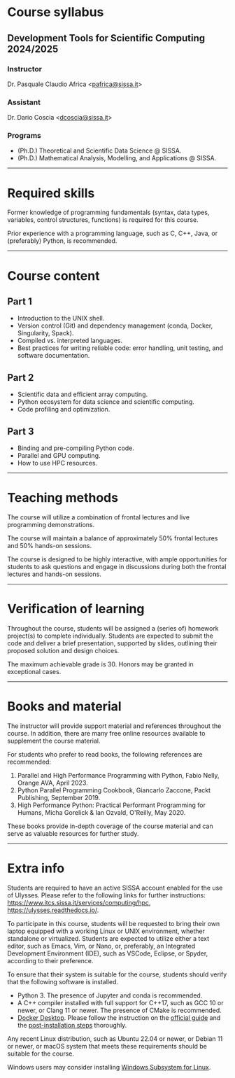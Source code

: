 # Course syllabus
## Development Tools for Scientific Computing 2024/2025

### Instructor
Dr. Pasquale Claudio Africa <<pafrica@sissa.it>>

### Assistant
Dr. Dario Coscia <<dcoscia@sissa.it>>

### Programs
- (Ph.D.) Theoretical and Scientific Data Science @ SISSA.
- (Ph.D.) Mathematical Analysis, Modelling, and Applications @ SISSA.

---

# Required skills

Former knowledge of programming fundamentals (syntax, data types, variables, control structures, functions) is required for this course.

Prior experience with a programming language, such as C, C++, Java, or (preferably) Python, is recommended.

---

# Course content

## Part 1
- Introduction to the UNIX shell.
- Version control (Git) and dependency management (conda, Docker, Singularity, Spack).
- Compiled vs. interpreted languages.
- Best practices for writing reliable code: error handling, unit testing, and software documentation.

## Part 2
- Scientific data and efficient array computing.
- Python ecosystem for data science and scientific computing.
- Code profiling and optimization.

## Part 3
- Binding and pre-compiling Python code.
- Parallel and GPU computing. 
- How to use HPC resources.

---

# Teaching methods

The course will utilize a combination of frontal lectures and live programming demonstrations.

The course will maintain a balance of approximately 50% frontal lectures and 50% hands-on sessions.

The course is designed to be highly interactive, with ample opportunities for students to ask questions and engage in discussions during both the frontal lectures and hands-on sessions.

---

# Verification of learning

Throughout the course, students will be assigned a (series of) homework project(s) to complete individually. Students are expected to submit the code and deliver a brief presentation, supported by slides, outlining their proposed solution and design choices.

The maximum achievable grade is 30. Honors may be granted in exceptional cases.

---

# Books and material

The instructor will provide support material and references throughout the course. In addition, there are many free online resources available to supplement the course material.

For students who prefer to read books, the following references are recommended:

1. Parallel and High Performance Programming with Python, Fabio Nelly, Orange AVA, April 2023.
2. Python Parallel Programming Cookbook, Giancarlo Zaccone, Packt Publishing, September 2019.
3. High Performance Python: Practical Performant Programming for Humans, Micha Gorelick & Ian Ozvald, O'Reilly, May 2020.

These books provide in-depth coverage of the course material and can serve as valuable resources for further study.

---

# Extra info

Students are required to have an active SISSA account enabled for the use of Ulysses. Please refer to the following links for further instructions: https://www.itcs.sissa.it/services/computing/hpc, https://ulysses.readthedocs.io/.

To participate in this course, students will be requested to bring their own laptop equipped with a working Linux or UNIX environment, whether standalone or virtualized. Students are expected to utilize either a text editor, such as Emacs, Vim, or Nano, or, preferably, an Integrated Development Environment (IDE), such as VSCode, Eclipse, or Spyder, according to their preference.

To ensure that their system is suitable for the course, students should verify that the following software is installed.

- Python 3. The presence of Jupyter and conda is recommended.
- A C++ compiler installed with full support for C++17, such as GCC 10 or newer, or Clang 11 or newer. The presence of CMake is recommended.
- [Docker Desktop](https://www.docker.com/products/docker-desktop/). Please follow the instruction on the [official guide](https://docs.docker.com/get-docker/) and the [post-installation steps](https://docs.docker.com/engine/install/linux-postinstall/) thoroughly.

Any recent Linux distribution, such as Ubuntu 22.04 or newer, or Debian 11 or newer, or macOS system that meets these requirements should be suitable for the course.

Windows users may consider installing [Windows Subsystem for Linux](https://learn.microsoft.com/en-us/windows/wsl/install).


